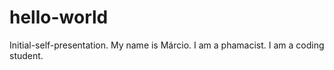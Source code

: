 # hello-world
Initial-self-presentation.
My name is Márcio.
I am a phamacist.
I am a coding student.

